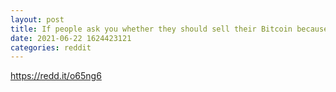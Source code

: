 ```yaml
--- 
layout: post 
title: If people ask you whether they should sell their Bitcoin because of China FUD, what do you say? 
date: 2021-06-22 1624423121 
categories: reddit 
--- 
```

https://redd.it/o65ng6